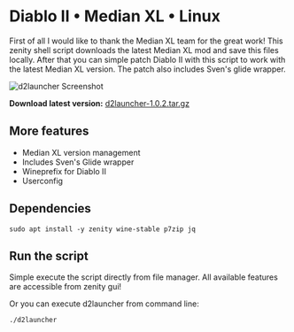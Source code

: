# Diablo II • Median XL • Linux
First of all I would like to thank the Median XL team for the great work! This zenity shell script downloads the latest Median XL mod and save this files locally. After that you can simple patch Diablo II with this script to work with the latest Median XL version. The patch also includes Sven's glide wrapper.

![d2launcher Screenshot](https://raw.githubusercontent.com/murkl/d2launcher/master/data/screenshot.png)

**Download latest version:** [d2launcher-1.0.2.tar.gz](https://github.com/murkl/d2launcher/releases/download/1.0.2/d2launcher-1.0.2.tar.gz)

## More features
* Median XL version management
* Includes Sven's Glide wrapper
* Wineprefix for Diablo II
* Userconfig

## Dependencies
```
sudo apt install -y zenity wine-stable p7zip jq
```

## Run the script
Simple execute the script directly from file manager. All available features are accessible from zenity gui!

Or you can execute d2launcher from command line:
```
./d2launcher
```
